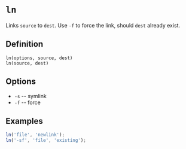 # `ln`

Links `source` to `dest`. Use `-f` to force the link, should `dest` already exist.

## Definition

    ln(options, source, dest)
    ln(source, dest)

## Options

 - `-s` -- symlink
 - `-f` -- force

## Examples

```javascript
ln('file', 'newlink');
ln('-sf', 'file', 'existing');
```